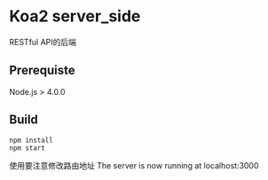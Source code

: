 # Koa2 server_side
RESTful API的后端

## Prerequiste
Node.js > 4.0.0

## Build
```
npm install
npm start
```
使用要注意修改路由地址
The server is now running at localhost:3000